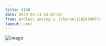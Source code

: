```yaml
---
title: 1160
date: 2023-08-11 14:07:54
from: endless шизing ⍼ (channel1162404975)
layout: post
---
```


![image](photos/photo_161@11-08-2023_14-07-54.jpg)


